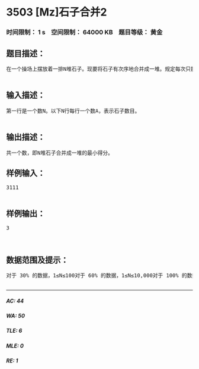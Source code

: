 # 3503 [Mz]石子合并2   
### 时间限制： 1 s&nbsp;&nbsp;&nbsp;&nbsp;空间限制： 64000 KB&nbsp;&nbsp;&nbsp;&nbsp;题目等级： 黄金  
## 题目描述：  

<pre>
在一个操场上摆放着一排N堆石子。现要将石子有次序地合并成一堆。规定每次只能选相邻的2堆石子合并成新的一堆，并将原来两堆石子数的乘积记为该次合并的得分。试设计一个算法，计算出将N堆石子合并成一堆的最小得分。  

</pre>
  
  
## 输入描述：  

<pre>
第一行是一个数N。以下N行每行一个数A，表示石子数目。  

</pre>
  
  
## 输出描述：  

<pre>
共一个数，即N堆石子合并成一堆的最小得分。
</pre>
  
  
## 样例输入：  

<pre>
3111  

</pre>
  
  
## 样例输出：  

<pre>
3  
  

</pre>
  
  
## 数据范围及提示：  

<pre>
对于 30% 的数据，1≤N≤100对于 60% 的数据，1≤N≤10,000对于 100% 的数据，1≤N≤400,000对于 100% 的数据，1≤A≤200  

</pre>
  
  
***  

##### AC: 44  
##### WA: 50  
##### TLE: 6  
##### MLE: 0  
##### RE: 1  
